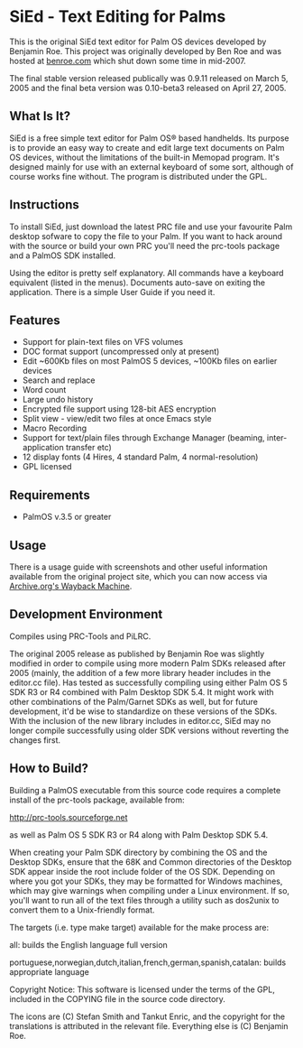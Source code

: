 # SiEd - Text Editing for Palms
This is the original SiEd text editor for Palm OS devices developed by Benjamin Roe. This project was originally developed by Ben Roe and was hosted at [benroe.com](https://web.archive.org/web/20070323092635/http://benroe.com/sied/index.php) which shut down some time in mid-2007.

The final stable version released publically was 0.9.11 released on March 5, 2005 and the final beta version was 0.10-beta3 released on April 27, 2005.

## What Is It?
SiEd is a free simple text editor for Palm OS® based handhelds. Its purpose is to provide an easy way to create and edit large text documents on Palm OS devices, without the limitations of the built-in Memopad program. It's designed mainly for use with an external keyboard of some sort, although of course works fine without. The program is distributed under the GPL.

## Instructions
To install SiEd, just download the latest PRC file and use your favourite Palm desktop sofware to copy the file to your Palm. If you want to hack around with the source or build your own PRC you'll need the prc-tools package and a PalmOS SDK installed.

Using the editor is pretty self explanatory. All commands have a keyboard equivalent (listed in the menus). Documents auto-save on exiting the application. There is a simple User Guide if you need it.

## Features

* Support for plain-text files on VFS volumes
* DOC format support (uncompressed only at present)
* Edit ~600Kb files on most PalmOS 5 devices, ~100Kb files on earlier devices
* Search and replace
* Word count
* Large undo history
* Encrypted file support using 128-bit AES encryption
* Split view - view/edit two files at once Emacs style
* Macro Recording
* Support for text/plain files through Exchange Manager (beaming, inter-application transfer etc)
* 12 display fonts (4 Hires, 4 standard Palm, 4 normal-resolution)
* GPL licensed

## Requirements
* PalmOS v.3.5 or greater

## Usage
There is a usage guide with screenshots and other useful information available from the original project site, which you can now access via [Archive.org's Wayback Machine](https://web.archive.org/web/20070130170506/http://benroe.com/sied/user.php).

## Development Environment
Compiles using PRC-Tools and PiLRC.

The original 2005 release as published by Benjamin Roe was slightly modified in order to compile using more modern Palm SDKs released after 2005 (mainly, the addition of a few more library header includes in the editor.cc file). Has tested as successfully compiling using either Palm OS 5 SDK R3 or R4 combined with Palm Desktop SDK 5.4. It might work with other combinations of the Palm/Garnet SDKs as well, but for future development, it'd be wise to standardize on these versions of the SDKs. With the inclusion of the new library includes in editor.cc, SiEd may no longer compile successfully using older SDK versions without reverting the changes first.

## How to Build?

Building a PalmOS executable from this source code requires a complete install of the prc-tools package, available from:

http://prc-tools.sourceforge.net

as well as Palm OS 5 SDK R3 or R4 along with Palm Desktop SDK 5.4.

When creating your Palm SDK directory by combining the OS and the Desktop SDKs, ensure that the 68K and Common directories of the Desktop SDK appear inside the root include folder of the OS SDK. Depending on where you got your SDKs, they may be formatted for Windows machines, which may give warnings when compiling under a Linux environment. If so, you'll want to run all of the text files through a utility such as dos2unix to convert them to a Unix-friendly format. 

The targets (i.e. type make target) available for the make process are:

all: builds the English language full version

portuguese,norwegian,dutch,italian,french,german,spanish,catalan: builds appropriate language

Copyright Notice: This software is licensed under the terms of the GPL, included in the COPYING file in the source code directory.

The icons are (C) Stefan Smith and Tankut Enric, and the copyright for the translations is attributed in the relevant file. Everything else is (C) Benjamin Roe.
